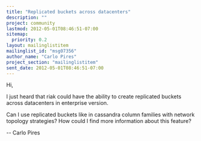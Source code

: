 ```yaml
---
title: "Replicated buckets across datacenters"
description: ""
project: community
lastmod: 2012-05-01T08:46:51-07:00
sitemap:
  priority: 0.2
layout: mailinglistitem
mailinglist_id: "msg07356"
author_name: "Carlo Pires"
project_section: "mailinglistitem"
sent_date: 2012-05-01T08:46:51-07:00
---
```



Hi,

I just heard that riak could have the ability to create replicated buckets
across datacenters in enterprise version.

Can I use replicated buckets like in cassandra column families with network
topology strategies? How could I find more information about this feature?

-- 
 Carlo Pires
